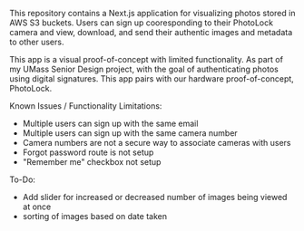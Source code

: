 This repository contains a Next.js application for visualizing photos stored in AWS S3 buckets. Users can sign up cooresponding to their PhotoLock camera and view, download, and send their authentic images and metadata to other users. 

This app is a visual proof-of-concept with limited functionality. As part of my UMass Senior Design project, with the goal of authenticating photos using digital signatures. This app pairs with our hardware proof-of-concept, PhotoLock. 

Known Issues / Functionality Limitations:
- Multiple users can sign up with the same email
- Multiple users can sign up with the same camera number
- Camera numbers are not a secure way to associate cameras with users
- Forgot password route is not setup
- "Remember me" checkbox not setup

To-Do:
- Add slider for increased or decreased number of images being viewed at once
- sorting of images based on date taken